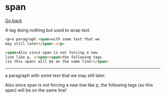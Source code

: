 # span

[Go back](..)

A tag doing nothing but used to wrap text.

```html
<p>a paragraph <span>with some text that we
may still later</span>.</p>

<span>Also since span is not forcing a new
line like p, </span><span>the following tags
(so this span) will be on the same line!</span>
```

<hr class="sr">

<p>a paragraph <span>with some text that we
may still later</span>.</p>

<span>Also since span is not forcing a new
line like p, </span><span>the following tags
(so this span) will be on the same line!</span>